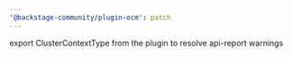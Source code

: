 ```yaml
---
'@backstage-community/plugin-ocm': patch
---
```


export ClusterContextType from the plugin to resolve api-report warnings
